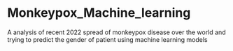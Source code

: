 # Monkeypox_Machine_learning
A analysis of recent 2022 spread of monkeypox disease over the world and trying to predict the gender of patient using machine learning models
